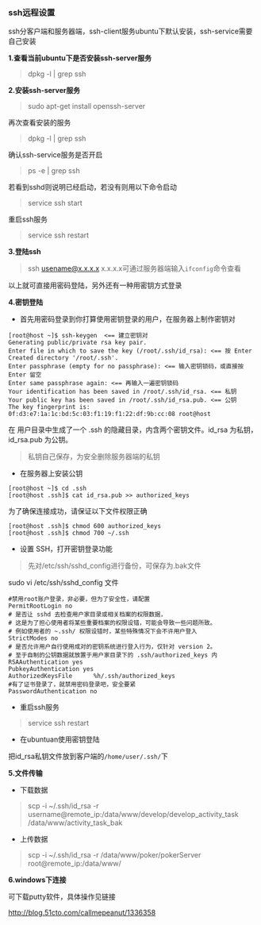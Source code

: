 ### ssh远程设置

ssh分客户端和服务器端，ssh-client服务ubuntu下默认安装，ssh-service需要自己安装

**1.查看当前ubuntu下是否安装ssh-server服务**

> dpkg -l | grep ssh

**2.安装ssh-server服务**

> sudo apt-get install openssh-server

再次查看安装的服务

> dpkg -l | grep ssh

确认ssh-service服务是否开启

> ps -e | grep ssh 

若看到sshd则说明已经启动，若没有则用以下命令启动

> service ssh start

重启ssh服务

> service ssh restart

**3.登陆ssh**

> ssh usename@x.x.x.x
x.x.x.x可通过服务器端输入```ifconfig```命令查看

以上就可直接用密码登陆，另外还有一种用密钥方式登录

**4.密钥登陆**

* 首先用密码登录到你打算使用密钥登录的用户，在服务器上制作密钥对

```
[root@host ~]$ ssh-keygen  <== 建立密钥对
Generating public/private rsa key pair.
Enter file in which to save the key (/root/.ssh/id_rsa): <== 按 Enter
Created directory '/root/.ssh'.
Enter passphrase (empty for no passphrase): <== 输入密钥锁码，或直接按 Enter 留空
Enter same passphrase again: <== 再输入一遍密钥锁码
Your identification has been saved in /root/.ssh/id_rsa. <== 私钥
Your public key has been saved in /root/.ssh/id_rsa.pub. <== 公钥
The key fingerprint is:
0f:d3:e7:1a:1c:bd:5c:03:f1:19:f1:22:df:9b:cc:08 root@host
```
在 用户目录中生成了一个 .ssh 的隐藏目录，内含两个密钥文件。id_rsa 为私钥，id_rsa.pub 为公钥。

> 私钥自己保存，为安全删除服务器端的私钥

* 在服务器上安装公钥

```
[root@host ~]$ cd .ssh
[root@host .ssh]$ cat id_rsa.pub >> authorized_keys
```

为了确保连接成功，请保证以下文件权限正确

```
[root@host .ssh]$ chmod 600 authorized_keys
[root@host .ssh]$ chmod 700 ~/.ssh
```

* 设置 SSH，打开密钥登录功能

> 先对/etc/ssh/sshd_config进行备份，可保存为.bak文件

sudo vi /etc/ssh/sshd_config 文件

```
#禁用root账户登录，非必要，但为了安全性，请配置
PermitRootLogin no
# 是否让 sshd 去检查用户家目录或相关档案的权限数据，
# 这是为了担心使用者将某些重要档案的权限设错，可能会导致一些问题所致。
# 例如使用者的 ~.ssh/ 权限设错时，某些特殊情况下会不许用户登入
StrictModes no
# 是否允许用户自行使用成对的密钥系统进行登入行为，仅针对 version 2。
# 至于自制的公钥数据就放置于用户家目录下的 .ssh/authorized_keys 内
RSAAuthentication yes
PubkeyAuthentication yes
AuthorizedKeysFile      %h/.ssh/authorized_keys
#有了证书登录了，就禁用密码登录吧，安全要紧
PasswordAuthentication no
```

* 重启ssh服务

> service ssh restart

* 在ubuntuan使用密钥登陆

把id_rsa私钥文件放到客户端的```/home/user/.ssh/```下

**5.文件传输**

* 下载数据

> scp  -i  ~/.ssh/id_rsa  -r username@remote_ip:/data/www/develop/develop_activity_task  /data/www/activity_task_bak

* 上传数据

> scp -i ~/.ssh/id_rsa  -r /data/www/poker/pokerServer root@remote_ip:/data/www/

**6.windows下连接**

可下载putty软件，具体操作见链接

http://blog.51cto.com/callmepeanut/1336358
